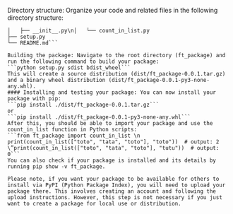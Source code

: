 Directory structure: Organize your code and related files in the following directory structure:

```ft_package/\n├── ft_package/
│   ├── __init__.py\n│   └── count_in_list.py
├── setup.py
└── README.md```

Building the package: Navigate to the root directory (ft_package) and run the following command to build your package:
```python setup.py sdist bdist_wheel```
This will create a source distribution (dist/ft_package-0.0.1.tar.gz) and a binary wheel distribution (dist/ft_package-0.0.1-py3-none-any.whl).
#### Installing and testing your package: You can now install your package with pip:
```pip install ./dist/ft_package-0.0.1.tar.gz```
or
```pip install ./dist/ft_package-0.0.1-py3-none-any.whl```
After this, you should be able to import your package and use the count_in_list function in Python scripts:
```from ft_package import count_in_list \n print(count_in_list(["toto", "tata", "toto"], "toto"))  # output: 2 \”print(count_in_list(["toto", "tata", "toto"], "tutu"))  # output: 0```
You can also check if your package is installed and its details by running pip show -v ft_package.

Please note, if you want your package to be available for others to install via PyPI (Python Package Index), you will need to upload your package there. This involves creating an account and following the upload instructions. However, this step is not necessary if you just want to create a package for local use or distribution.
